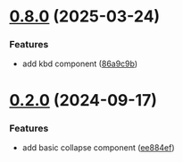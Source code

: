 # [0.8.0](https://github.com/jwstover/kindling_ui/compare/v0.2.0...v0.8.0) (2025-03-24)


### Features

* add kbd component ([86a9c9b](https://github.com/jwstover/kindling_ui/commit/86a9c9b7e0b81fdc9268ecd8a9d4a0352c2c07b4))



# [0.2.0](https://github.com/jwstover/kindling_ui/compare/ee884efdcdeb0bbd1eb131f3d94dcd8980d1b7f0...v0.2.0) (2024-09-17)


### Features

* add basic collapse component ([ee884ef](https://github.com/jwstover/kindling_ui/commit/ee884efdcdeb0bbd1eb131f3d94dcd8980d1b7f0))



